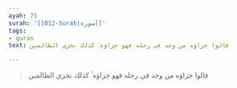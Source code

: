 ```yaml
---
ayah: 75
surah: '[[012-Surah|سورة]]'
tags:
- quran
text: قالوا جزاؤه من وجد في رحله فهو جزاؤه ۚ كذلك نجزي الظالمين

---
```

> قالوا جزاؤه من وجد في رحله فهو جزاؤه ۚ كذلك نجزي الظالمين
